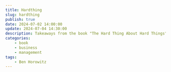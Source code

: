 ```yaml
---
title: Hardthing
slug: hardthing
publish: true
date: 2024-07-02 14:00:00
update: 2024-07-04 14:30:00
description: Takeaways from the book "The Hard Thing About Hard Things" by Ben Horowitz.
categories:
    - book
    - business
    - management
tags:
    - Ben Horowitz
---
```



